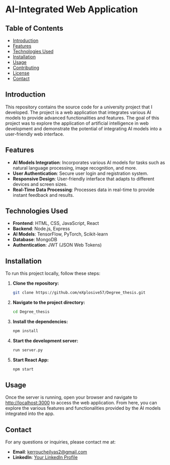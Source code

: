 # AI-Integrated Web Application

## Table of Contents

- [Introduction](#introduction)
- [Features](#features)
- [Technologies Used](#technologies-used)
- [Installation](#installation)
- [Usage](#usage)
- [Contributing](#contributing)
- [License](#license)
- [Contact](#contact)

## Introduction

This repository contains the source code for a university project that I developed. The project is a web application that integrates various AI models to provide advanced functionalities and features. The goal of this project was to explore the application of artificial intelligence in web development and demonstrate the potential of integrating AI models into a user-friendly web interface.

## Features

- **AI Models Integration**: Incorporates various AI models for tasks such as natural language processing, image recognition, and more.
- **User Authentication**: Secure user login and registration system.
- **Responsive Design**: User-friendly interface that adapts to different devices and screen sizes.
- **Real-Time Data Processing**: Processes data in real-time to provide instant feedback and results.

## Technologies Used

- **Frontend**: HTML, CSS, JavaScript, React
- **Backend**: Node.js, Express
- **AI Models**: TensorFlow, PyTorch, Scikit-learn
- **Database**: MongoDB
- **Authentication**: JWT (JSON Web Tokens)

## Installation

To run this project locally, follow these steps:

1. **Clone the repository:**
   
   ```sh
   git clone https://github.com/eXplosive57/Degree_thesis.git
   
2. **Navigate to the project directory:**
   
   ```sh
   cd Degree_thesis

3. **Install the dependencies:**
   
   ```sh
   npm install

4. **Start the development server:**
   
   ```sh
   run server.py

5. **Start React App:**
    
   ```sh
   npm start

## Usage

Once the server is running, open your browser and navigate to [http://localhost:3000](http://localhost:3000) to access the web application. From here, you can explore the various features and functionalities provided by the AI models integrated into the app.

## Contact

For any questions or inquiries, please contact me at:

- **Email**: kerroucheilyas2@gmail.com
- **LinkedIn**: [Your LinkedIn Profile](https://www.linkedin.com/in/ilyas-kerrouche-aa193919a/)
